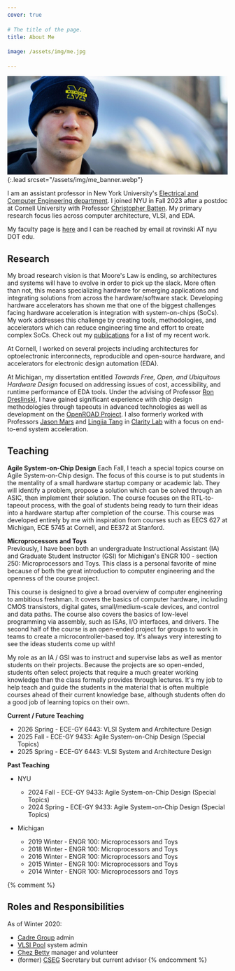 ```yaml
---
cover: true

# The title of the page.
title: About Me

image: /assets/img/me.jpg

---
```


![Screenshot](assets/img/me.jpg){:.lead srcset="/assets/img/me_banner.webp"}

I am an assistant professor in New York University's [Electrical and Computer Engineering department](
https://engineering.nyu.edu/academics/departments/electrical-and-computer-engineering).
I joined NYU in Fall 2023 after a postdoc at Cornell University with Professor [Christopher 
Batten](https://www.csl.cornell.edu/~cbatten).
My primary research focus lies across computer architecture, VLSI, and EDA.

My faculty page is [here](https://engineering.nyu.edu/faculty/austin-rovinski) and I can be reached
by email at rovinski AT nyu DOT edu.

## Research

My broad research vision is that Moore's Law is ending, so architectures and systems will have to
evolve in order to pick up the slack. More often than not, this means specializing hardware for
emerging applications and integrating solutions from across the hardware/software stack. Developing
hardware accelerators has shown me that one of the biggest challenges facing hardware acceleration
is integration with system-on-chips (SoCs). My work addresses this challenge by creating tools,
methodologies, and accelerators which can reduce engineering time and effort to create complex SoCs.
Check out my [publications](/pub/) for a list of my recent work.

At Cornell, I worked on several projects including architectures for optoelectronic interconnects,
reproducible and open-source hardware, and accelerators for electronic design automation (EDA).

At Michigan, my dissertation entitled *Towards Free, Open, and Ubiquitous Hardware Design* focused
on addressing issues of cost, accessibility, and runtime performance of EDA tools. Under the advising
of Professor [Ron Dreslinski](https://web.eecs.umich.edu/~rdreslin), I have gained significant
experience with chip design methodologies through tapeouts in advanced technologies as well as
development on the [OpenROAD Project](https://theopenroadproject.org). I also formerly worked with
Professors [Jason Mars](http://jasonmars.org) and [Lingjia Tang](http://www.lingjia.org) in
[Clarity Lab](http://clarity-lab.org) with a focus on end-to-end system acceleration.

## Teaching

**Agile System-on-Chip Design**
Each Fall, I teach a special topics course on Agile System-on-Chip design. The focus of this course
is to put students in the mentality of a small hardware startup company or academic lab. They will
identify a problem, propose a solution which can be solved through an ASIC, then implement their
solution. The course focuses on the RTL-to-tapeout process, with the goal of students being ready
to turn their ideas into a hardware startup after completion of the course. This course was
developed entirely by me with inspiration from courses such as EECS 627 at Michigan, ECE 5745 at
Cornell, and EE372 at Stanford.

**Microprocessors and Toys**  
Previously, I have been both an undergraduate Instructional Assistant (IA) and Graduate Student
Instructor (GSI) for Michigan's ENGR 100 - section 250: Microprocessors and Toys. This class is a
personal favorite of mine because of both the great introduction to computer engineering and the
openness of the course project.

This course is designed to give a broad overview of computer engineering to ambitious
freshman. It covers the basics of computer hardware, including CMOS transistors, digital gates,
small/medium-scale devices, and control and data paths. The course also covers the basics of
low-level programming via assembly, such as ISAs, I/O interfaces, and drivers. The second half of
the course is an open-ended project for groups to work in teams to create a microcontroller-based
toy. It's always very interesting to see the ideas students come up with!

My role as an IA / GSI was to instruct and supervise labs as well as mentor students on their
projects. Because the projects are so open-ended, students often select projects that require a much
greater working knowledge than the class formally provides through lectures. It's my job to help
teach and guide the students in the material that is often multiple courses ahead of their current
knowledge base, although students often do a good job of learning topics on their own.


**Current / Future Teaching**  
* 2026 Spring - ECE-GY 6443: VLSI System and Architecture Design
* 2025 Fall - ECE-GY 9433: Agile System-on-Chip Design (Special Topics)
* 2025 Spring - ECE-GY 6443: VLSI System and Architecture Design

**Past Teaching**  
* NYU
  * 2024 Fall - ECE-GY 9433: Agile System-on-Chip Design (Special Topics)
  * 2024 Spring - ECE-GY 9433: Agile System-on-Chip Design (Special Topics)

* Michigan
  * 2019 Winter - ENGR 100: Microprocessors and Toys
  * 2018 Winter - ENGR 100: Microprocessors and Toys
  * 2016 Winter - ENGR 100: Microprocessors and Toys
  * 2015 Winter - ENGR 100: Microprocessors and Toys
  * 2014 Winter - ENGR 100: Microprocessors and Toys

{% comment %}
## Roles and Responsibilities
As of Winter 2020:
* [Cadre Group](https://cadre.eecs.umich.edu) admin
* [VLSI Pool](https://micl.engin.umich.edu) system admin
* [Chez Betty](https://chezbetty.store/about) manager and volunteer
* (former) [CSEG](https://cseg-michigan.github.io) Secretary but current advisor
{% endcomment %}
